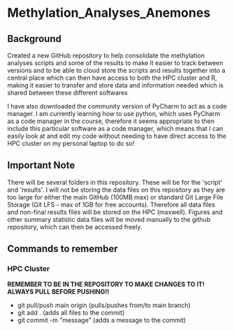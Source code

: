 # Methylation_Analyses_Anemones

## Background

Created a new GitHub repository to help consolidate the methylation analyses scripts and some of the results to make it easier to track between versions and to be able to cloud store the scripts and results together into a central place which can then have access to both the HPC cluster and R, making it easier to transfer and store data and information needed which is shared between these different softwares

I have also downloaded the community version of PyCharm to act as a code manager. I am currently learning how to use python, which uses PyCharm as a code manager in the course, therefore it seems appropriate to then include this particular software as a code manager, which means that I can easily look at and edit my code without needing to have direct access to the HPC cluster on my personal laptop to do so!

## Important Note

There will be several folders in this repository. These will be for the 'script' and 'results'. I will not be storing the data files on this repository as they are too large for either the main GitHub (100MB max) or standard Git Large File Storage (Git LFS - max of 1GB for free accounts). Therefore all data files and non-final results files will be stored on the HPC (maxwell). Figures and other summary statistic data files will be moved manually to the github repository, which can then be accessed freely. 

## Commands to remember
### HPC Cluster

**REMEMBER TO BE IN THE REPOSITORY TO MAKE CHANGES TO IT! ALWAYS PULL BEFORE PUSHING!!**

- git pull/push main origin (pulls/pushes from/to main branch)
- git add . (adds all files to the commit)
- git commit -m "message" (adds a message to the commit)
